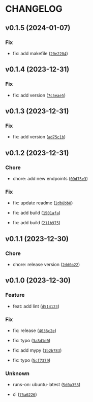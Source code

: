 # CHANGELOG



## v0.1.5 (2024-01-07)

### Fix

* fix: add makefile ([`20e2204`](https://github.com/olahsymbo/elasticsearch-logstash-kibana/commit/20e220425fabe17012287b0eeb4ad661a36530dc))


## v0.1.4 (2023-12-31)

### Fix

* fix: add version ([`7c5eae5`](https://github.com/olahsymbo/elasticsearch-logstash-kibana/commit/7c5eae5cecdf473b55d203a85dad7a70db713afa))


## v0.1.3 (2023-12-31)

### Fix

* fix: add version ([`ad75c1b`](https://github.com/olahsymbo/elasticsearch-logstash-kibana/commit/ad75c1bccce0fa6e487d9c9ca2363df49b7f9559))


## v0.1.2 (2023-12-31)

### Chore

* chore: add new endpoints ([`09d75e3`](https://github.com/olahsymbo/elasticsearch-logstash-kibana/commit/09d75e30d88e97e2665c6c7f5fcff718d1996f72))

### Fix

* fix: update readme ([`2db8bb8`](https://github.com/olahsymbo/elasticsearch-logstash-kibana/commit/2db8bb8941f79073e551ab1c8bf43e11ac430c7a))

* fix: add build ([`1501afa`](https://github.com/olahsymbo/elasticsearch-logstash-kibana/commit/1501afaf3a013feb7f0dd3887b1104dcaff9e3b8))

* fix: add build ([`211b975`](https://github.com/olahsymbo/elasticsearch-logstash-kibana/commit/211b975e2050918612ab41c25a4318017f1dd750))


## v0.1.1 (2023-12-30)

### Chore

* chore: release version ([`2dd0a22`](https://github.com/olahsymbo/elasticsearch-logstash-kibana/commit/2dd0a2290fa453ee698d46246e71c0ed627ac18d))


## v0.1.0 (2023-12-30)

### Feature

* feat: add lint ([`d514123`](https://github.com/olahsymbo/elasticsearch-logstash-kibana/commit/d514123d1f25cffc318f0085279e6c78539100d7))

### Fix

* fix: release ([`4036c2e`](https://github.com/olahsymbo/elasticsearch-logstash-kibana/commit/4036c2ee9e0a18cc7ce38df93340146696f5977d))

* fix: typo ([`3a3d1d0`](https://github.com/olahsymbo/elasticsearch-logstash-kibana/commit/3a3d1d095fd1ee94c5a096f7d4f557a9b10b0a4c))

* fix: add mypy ([`1b2b783`](https://github.com/olahsymbo/elasticsearch-logstash-kibana/commit/1b2b7837e58960189e238a6d562c33630e7aa17a))

* fix: typo ([`5cf7379`](https://github.com/olahsymbo/elasticsearch-logstash-kibana/commit/5cf7379fc0c23abbbbbc96cf1459fe28af25efa0))

### Unknown

* runs-on: ubuntu-latest ([`5d0a353`](https://github.com/olahsymbo/elasticsearch-logstash-kibana/commit/5d0a353d4cc68b9cf2c39f57973ab019f4326015))

* ci ([`75a6226`](https://github.com/olahsymbo/elasticsearch-logstash-kibana/commit/75a6226291f12126aa5d894b3a8f7d97a947c221))
